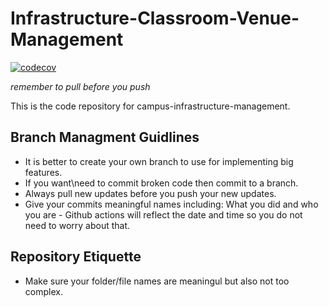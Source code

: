 # Infrastructure-Classroom-Venue-Management

[![codecov](https://codecov.io/gh/witsgroup-1/campus-infrastructure-management/graph/badge.svg?token=NIS6N92ZUX)](https://codecov.io/gh/witsgroup-1/campus-infrastructure-management)

*remember to pull before you push*

This is the code repository for campus-infrastructure-management.

## Branch Managment Guidlines
- It is better to create your own branch to use for implementing big features.
- If you want\need to commit broken code then commit to a branch.
- Always pull new updates before you push your new updates.
- Give your commits meaningful names including: What you did and who you are - Github actions will reflect the date and time so you do not need to worry about that.

## Repository Etiquette 
- Make sure your folder/file names are meaningul but also not too complex.


